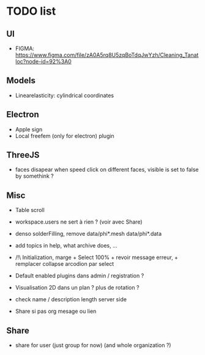 # TODO list

## UI

- FIGMA: https://www.figma.com/file/zA0A5rq8U5zqBoTdqJwYzh/Cleaning_Tanatloc?node-id=92%3A0

## Models

- Linearelasticity: cylindrical coordinates

## Electron

- Apple sign
- Local freefem (only for electron) plugin

## ThreeJS

- faces disapear when speed click on different faces, visible is set to false by somethink ?

## Misc

- Table scroll

- workspace.users ne sert à rien ? (voir avec Share)

- denso solderFilling, remove data/phi\*.mesh data/phi\*.data

- add topics in help, what archive does, ...

- /!\ Initialization, marge + Select 100% + revoir message erreur, + remplacer collapse arcodion par select

- Default enabled plugins dans admin / registration ?

- Visualisation 2D dans un plan ? plus de rotation ?

- check name / description length server side

- Share si pas org mesage ou lien

## Share

- share for user (just group for now) (and whole organization ?)
